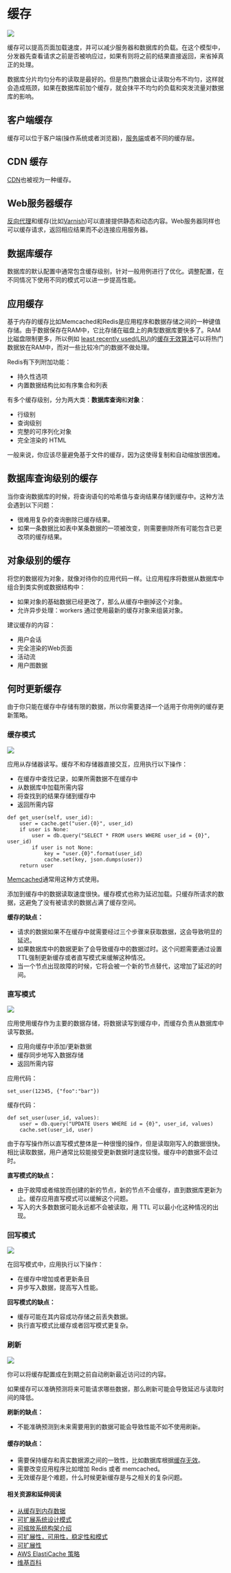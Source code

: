 # 缓存

![](../.gitbook/assets/image%20%2831%29.png)



缓存可以提高页面加载速度，并可以减少服务器和数据库的负载。在这个模型中，分发器先查看请求之前是否被响应过，如果有则将之前的结果直接返回，来省掉真正的处理。

数据库分片均匀分布的读取是最好的。但是热门数据会让读取分布不均匀，这样就会造成瓶颈，如果在数据库前加个缓存，就会抹平不均匀的负载和突发流量对数据库的影响。

## 客户端缓存

缓存可以位于客户端\(操作系统或者浏览器\)，[服务端](https://github.com/ZhuangZhe/system-design-primer/blob/master/README-zh-Hans.md#%E5%8F%8D%E5%90%91%E4%BB%A3%E7%90%86web-%E6%9C%8D%E5%8A%A1%E5%99%A8)或者不同的缓存层。

## CDN 缓存

[CDN](https://github.com/ZhuangZhe/system-design-primer/blob/master/README-zh-Hans.md#%E5%86%85%E5%AE%B9%E5%88%86%E5%8F%91%E7%BD%91%E7%BB%9Ccdn)也被视为一种缓存。

## Web服务器缓存

[反向代理](https://github.com/ZhuangZhe/system-design-primer/blob/master/README-zh-Hans.md#%E5%8F%8D%E5%90%91%E4%BB%A3%E7%90%86web-%E6%9C%8D%E5%8A%A1%E5%99%A8)和缓存\(比如[Varnish](https://www.varnish-cache.org/)\)可以直接提供静态和动态内容。Web服务器同样也可以缓存请求，返回相应结果而不必连接应用服务器。

## 数据库缓存

数据库的默认配置中通常包含缓存级别，针对一般用例进行了优化。调整配置，在不同情况下使用不同的模式可以进一步提高性能。

## 应用缓存

基于内存的缓存比如Memcached和Redis是应用程序和数据存储之间的一种键值存储。由于数据保存在RAM中，它比存储在磁盘上的典型数据库要快多了。RAM比磁盘限制更多，所以例如 [least recently used\(LRU\)](https://en.wikipedia.org/wiki/Cache_algorithms#Least_Recently_Used)的[缓存无效算法](https://en.wikipedia.org/wiki/Cache_algorithms)可以将热门数据放在RAM中，而对一些比较冷门的数据不做处理。

Redis有下列附加功能：

* 持久性选项
* 内置数据结构比如有序集合和列表

有多个缓存级别，分为两大类：**数据库查询**和**对象**：

* 行级别
* 查询级别
* 完整的可序列化对象
* 完全渲染的 HTML

一般来说，你应该尽量避免基于文件的缓存，因为这使得复制和自动缩放很困难。

## 数据库查询级别的缓存

当你查询数据库的时候，将查询语句的哈希值与查询结果存储到缓存中。这种方法会遇到以下问题：

* 很难用复杂的查询删除已缓存结果。
* 如果一条数据比如表中某条数据的一项被改变，则需要删除所有可能包含已更改项的缓存结果。

## 对象级别的缓存

将您的数据视为对象，就像对待你的应用代码一样。让应用程序将数据从数据库中组合到类实例或数据结构中：

* 如果对象的基础数据已经更改了，那么从缓存中删掉这个对象。
* 允许异步处理：workers 通过使用最新的缓存对象来组装对象。

建议缓存的内容：

* 用户会话
* 完全渲染的Web页面
* 活动流
* 用户图数据

## 何时更新缓存

由于你只能在缓存中存储有限的数据，所以你需要选择一个适用于你用例的缓存更新策略。

### **缓存模式**

![](https://camo.githubusercontent.com/7f5934e49a678b67f65e5ed53134bc258b007ebb/687474703a2f2f692e696d6775722e636f6d2f4f4e6a4f52716b2e706e67)

应用从存储器读写。缓存不和存储器直接交互，应用执行以下操作：

* 在缓存中查找记录，如果所需数据不在缓存中
* 从数据库中加载所需内容
* 将查找到的结果存储到缓存中
* 返回所需内容

```text
def get_user(self, user_id):
    user = cache.get("user.{0}", user_id)
    if user is None:
        user = db.query("SELECT * FROM users WHERE user_id = {0}", user_id)
        if user is not None:
            key = "user.{0}".format(user_id)
            cache.set(key, json.dumps(user))
    return user
```

[Memcached](https://memcached.org/)通常用这种方式使用。

添加到缓存中的数据读取速度很快。缓存模式也称为延迟加载。只缓存所请求的数据，这避免了没有被请求的数据占满了缓存空间。

**缓存的缺点：**

* 请求的数据如果不在缓存中就需要经过三个步骤来获取数据，这会导致明显的延迟。
* 如果数据库中的数据更新了会导致缓存中的数据过时。这个问题需要通过设置TTL强制更新缓存或者直写模式来缓解这种情况。
* 当一个节点出现故障的时候，它将会被一个新的节点替代，这增加了延迟的时间。

### **直写模式**

![](https://camo.githubusercontent.com/56b870f4d199335ccdbc98b989ef6511ed14f0e2/687474703a2f2f692e696d6775722e636f6d2f3076426330684e2e706e67)

应用使用缓存作为主要的数据存储，将数据读写到缓存中，而缓存负责从数据库中读写数据。

* 应用向缓存中添加/更新数据
* 缓存同步地写入数据存储
* 返回所需内容

应用代码：

```text
set_user(12345, {"foo":"bar"})
```

缓存代码：

```text
def set_user(user_id, values):
    user = db.query("UPDATE Users WHERE id = {0}", user_id, values)
    cache.set(user_id, user)
```

由于存写操作所以直写模式整体是一种很慢的操作，但是读取刚写入的数据很快。相比读取数据，用户通常比较能接受更新数据时速度较慢。缓存中的数据不会过时。

**直写模式的缺点：**

* 由于故障或者缩放而创建的新的节点，新的节点不会缓存，直到数据库更新为止。缓存应用直写模式可以缓解这个问题。
* 写入的大多数数据可能永远都不会被读取，用 TTL 可以最小化这种情况的出现。

### **回写模式**

![](https://camo.githubusercontent.com/8aa9f1a2f050c1422898bb5e82f1f01773334e22/687474703a2f2f692e696d6775722e636f6d2f72675372766a472e706e67)

在回写模式中，应用执行以下操作：

* 在缓存中增加或者更新条目
* 异步写入数据，提高写入性能。

**回写模式的缺点：**

* 缓存可能在其内容成功存储之前丢失数据。
* 执行直写模式比缓存或者回写模式更复杂。

### **刷新**

![](https://camo.githubusercontent.com/49dcb54307763b4f56d61a4a1369826e2e7d52e4/687474703a2f2f692e696d6775722e636f6d2f6b78746a7167452e706e67)

你可以将缓存配置成在到期之前自动刷新最近访问过的内容。

如果缓存可以准确预测将来可能请求哪些数据，那么刷新可能会导致延迟与读取时间的降低。

**刷新的缺点：**

* 不能准确预测到未来需要用到的数据可能会导致性能不如不使用刷新。

#### 缓存的缺点：

* 需要保持缓存和真实数据源之间的一致性，比如数据库根据[缓存无效](https://en.wikipedia.org/wiki/Cache_algorithms)。
* 需要改变应用程序比如增加 Redis 或者 memcached。
* 无效缓存是个难题，什么时候更新缓存是与之相关的复杂问题。

#### 相关资源和延伸阅读

* [从缓存到内存数据](http://www.slideshare.net/tmatyashovsky/from-cache-to-in-memory-data-grid-introduction-to-hazelcast)
* [可扩展系统设计模式](http://horicky.blogspot.com/2010/10/scalable-system-design-patterns.html)
* [可缩放系统构架介绍](http://lethain.com/introduction-to-architecting-systems-for-scale/)
* [可扩展性，可用性，稳定性和模式](http://www.slideshare.net/jboner/scalability-availability-stability-patterns/)
* [可扩展性](http://www.lecloud.net/post/9246290032/scalability-for-dummies-part-3-cache)
* [AWS ElastiCache 策略](http://docs.aws.amazon.com/AmazonElastiCache/latest/UserGuide/Strategies.html)
* [维基百科](https://en.wikipedia.org/wiki/Cache_%28computing%29)

